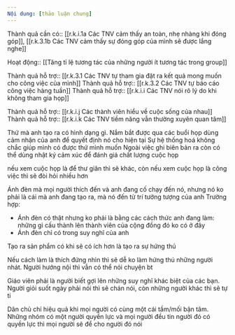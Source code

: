 ```yaml
---
Nội dung: [thảo luận chung]
---
```


Thành quả cần có:: [[r.k.i.1a Các TNV cảm thấy an toàn, nhẹ nhàng khi đóng góp]], [[r.k.3.1b Các TNV cảm thấy sự đóng góp của mình sẽ được lắng nghe]]

Hoạt động:: [[Tăng tỉ lệ tương tác của những người ít tương tác trong group]] 

Thành quả hỗ trợ:: [[r.k.3.1 Các TNV tự tham gia đặt ra kết quả mong muốn cho công việc của mình]]
Thành quả hỗ trợ:: [[r.k.3.2 Các TNV tự báo cáo công việc hàng tuần]]
Thành quả hỗ trợ:: [[r.k.i.i Các TNV nói rõ lý do khi không tham gia họp]]

Thành quả hỗ trợ:: [[r.k.i.j Các thành viên hiểu về cuộc sống của nhau]]
Thành quả hỗ trợ:: [[r.k.i.k Các TNV tiềm năng vẫn thường xuyên quan tâm]]


Thứ mà anh tạo ra có hình dạng gì. Nắm bắt được qua các buổi họp
dùng cảm nhận của anh để quyết định nó cho hiện tại
Sự hệ thống hoá không chắc giúp mình có được thứ mình muốn
Ngoài việc  ghi biên bản ra còn có thể dùng nhật ký cảm xúc để đánh giá chất lượng cuộc họp

nếu xem cuộc họp là để thư giãn thì sẽ khác, còn nếu xem cuộc họp là công việc thì sẽ đòi hỏi nhiều hơn

Ánh đèn mà mọi người thích đến và anh đang cố chạy đến nó, nhưng nó ko phải là cái mà anh đang tạo ra, mà nó đến từ trí tưởng tượng của anh
Trường hợp:
- Ánh đèn có thật nhưng ko phải là bằng các cách thức anh đang làm: những gì cấu thành lên thành viên của cộng đồng đó ko có ở đây
- Ánh đèn chỉ có trong suy nghĩ của anh


Tạo ra sản phẩm có khi sẽ có ích hơn là tạo ra sự hứng thú



Nếu cách làm là thích đứng nhìn thì sẽ dễ ko làm hứng thú những người nhát. Người hướng nội thì vẫn có thể nói chuyện bt

Giáo viên phải là người biết gợi lên những suy nghĩ khác biệt của các bạn. Người giỏi suốt ngày phải nói thì sẽ chán nói, còn những người khác thì sẽ tự ti

Dân chủ chỉ hiệu quả khi mọi người có cùng một cái tầm/mối bận tâm. Những nhóm có một người quyền lực và mọi người đều tin người đó có quyền lực thì mọi người sẽ để cho người đó nói

